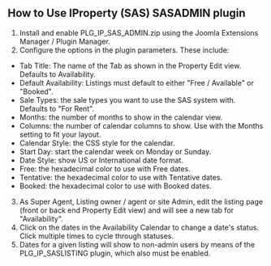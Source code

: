 How to Use IProperty (SAS) SASADMIN plugin
------------------------------------------

1. Install and enable PLG_IP_SAS_ADMIN.zip using the Joomla Extensions Manager / Plugin Manager.
2. Configure the options in the plugin parameters. These include: 

- Tab Title: The name of the Tab as shown in the Property Edit view. Defaults to Availability.
- Default Availability: Listings must default to either "Free / Available" or "Booked".
- Sale Types: the sale types you want to use the SAS system with. Defaults to "For Rent".
- Months: the number of months to show in the calendar view.
- Columns: the number of calendar columns to show. Use with the Months setting to fit your layout.
- Calendar Style: the CSS style for the calendar.
- Start Day: start the calendar week on Monday or Sunday.
- Date Style: show US or International date format.
- Free: the hexadecimal color to use with Free dates.
- Tentative: the hexadecimal color to use with Tentative dates.
- Booked: the hexadecimal color to use with Booked dates.

3. As Super Agent, Listing owner / agent or site Admin, edit the listing page (front or back end Property Edit view) and will see a new tab for "Availability".
4. Click on the dates in the Availability Calendar to change a date's status. Click multiple times to cycle through statuses.
5. Dates for a given listing will show to non-admin users by means of the PLG_IP_SASLISTING plugin, which also must be enabled.
